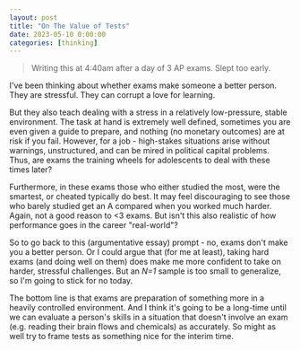 ```yaml
---
layout: post
title: "On The Value of Tests"
date: 2023-05-10 0:00:00
categories: [thinking]
---
```


<script src="https://cdn.mathjax.org/mathjax/latest/MathJax.js?config=TeX-AMS-MML_HTMLorMML" type="text/javascript"></script>

> Writing this at 4:40am after a day of 3 AP exams. Slept too early.

I've been thinking about whether exams make someone a better person. They are stressful. They can corrupt a love for learning.

But they also teach dealing with a stress in a relatively low-pressure, stable environment. The task at hand is extremely well defined, sometimes you are even given a guide to prepare, and nothing (no monetary outcomes) are at risk if you fail. However, for a job - high-stakes situations arise without warnings, unstructured, and can be mired in political capital problems. Thus, are exams the training wheels for adolescents to deal with these times later?

Furthermore, in these exams those who either studied the most, were the smartest, or cheated typically do best. It may feel discouraging to see those who barely studied get an A compared when you worked much harder. Again, not a good reason to <3 exams. But isn't this also realistic of how performance goes in the career "real-world"?

So to go back to this (argumentative essay) prompt - no, exams don't make you a better person. Or I could argue that (for me at least), taking hard exams (and doing well on them) does make me more confident to take on harder, stressful challenges. But an _N=1_ sample is too small to generalize, so I'm going to stick for no today.

The bottom line is that exams are preparation of something more in a heavily controlled environment. And I think it's going to be a long-time until we can evaluate a person's skills in a situation that doesn't involve an exam (e.g. reading their brain flows and chemicals) as accurately. So might as well try to frame tests as something nice for the interim time.
